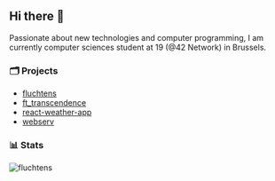 ## Hi there 👋

Passionate about new technologies and computer programming, I am currently computer sciences student at 19 (@42 Network) in Brussels.

### 🗂️ Projects

- [fluchtens](https://fluchtens.com)
- [ft_transcendence](https://pong.fluchtens.com)
- [react-weather-app](https://weather.fluchtens.com)
- [webserv](https://github.com/fluchtens/webserv)

### 📊 Stats

<img src="https://github-readme-stats.vercel.app/api/top-langs?username=fluchtens&show_icons=true&locale=en&layout=compact&theme=github_dark" alt="fluchtens"/>
